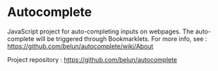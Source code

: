 Autocomplete
============
JavaScript project for auto-completing inputs on webpages. The auto-complete will be triggered through Bookmarklets.
For more info, see : https://github.com/belun/autocomplete/wiki/About

Project repository : https://github.com/belun/autocomplete
